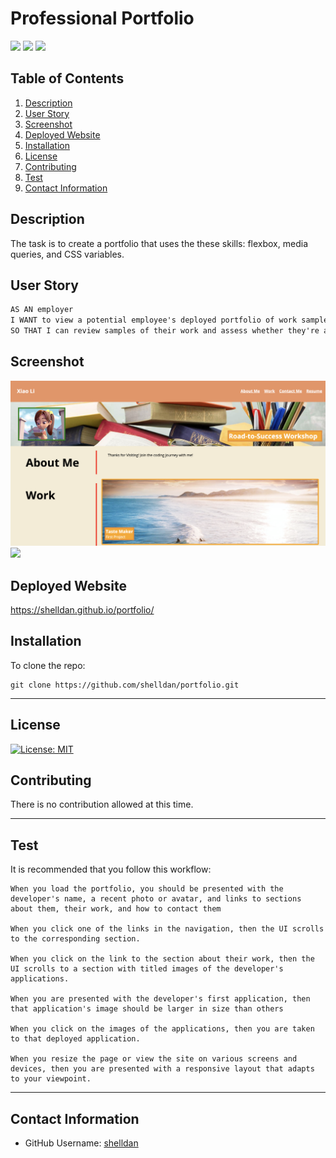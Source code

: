 # Professional Portfolio

<p>
    <img src="https://img.shields.io/badge/-HTML-red" />
    <img src="https://img.shields.io/badge/-CSS-lightgrey" />
    <img src="https://img.shields.io/badge/-JavaScript-purple" />
</p>


## Table of Contents
1. [Description](#description)
2. [User Story](#user-story)
3. [Screenshot](#screenshot)
4. [Deployed Website](#deployed-website)
5. [Installation](#installation)
6. [License](#license)
7. [Contributing](#contributing)
8. [Test](#test)
9. [Contact Information](#contact-information)

## Description
The task is to create a portfolio that uses the these skills: flexbox, media queries, and CSS variables. 


## User Story
```md
AS AN employer
I WANT to view a potential employee's deployed portfolio of work samples
SO THAT I can review samples of their work and assess whether they're a good candidate for an open position
```

## Screenshot
![](assets/images/readme_top.png)
![](assets/images/readme_bottom.png)


## Deployed Website
https://shelldan.github.io/portfolio/

## Installation
To clone the repo:
```
git clone https://github.com/shelldan/portfolio.git
``` 

---

## License
[![License: MIT](https://img.shields.io/badge/License-MIT-blue.svg)](https://opensource.org/licenses/MIT) 

## Contributing 
There is no contribution allowed at this time. 

---

## Test
It is recommended that you follow this workflow:
```
When you load the portfolio, you should be presented with the developer's name, a recent photo or avatar, and links to sections about them, their work, and how to contact them

When you click one of the links in the navigation, then the UI scrolls to the corresponding section.

When you click on the link to the section about their work, then the UI scrolls to a section with titled images of the developer's applications.

When you are presented with the developer's first application, then that application's image should be larger in size than others

When you click on the images of the applications, then you are taken to that deployed application. 

When you resize the page or view the site on various screens and devices, then you are presented with a responsive layout that adapts to your viewpoint. 
```

---

## Contact Information
* GitHub Username: [shelldan](https://github.com/shelldan)

